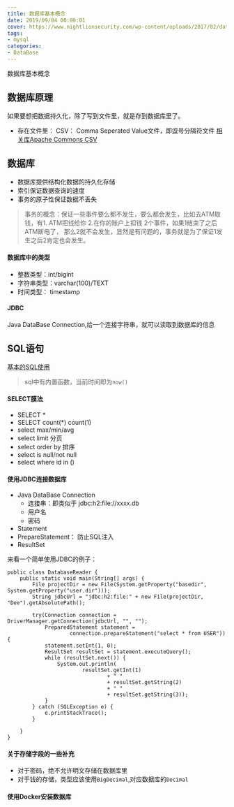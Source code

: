 ```yaml
---
title: 数据库基本概念
date: 2019/09/04 00:00:01
cover: https://www.nightlionsecurity.com/wp-content/uploads/2017/02/database-graphic-hi-res.jpg
tags: 
- mysql
categories: 
- DataBase
---
```

数据库基本概念
<!--more-->

## 数据库原理
如果要想把数据持久化，除了写到文件里，就是存到数据库里了。

- 存在文件里：
CSV： Comma Seperated Value文件，即逗号分隔符文件
[相关库Apache Commons CSV ](http://commons.apache.org/proper/commons-csv/user-guide.html)

## 数据库
- 数据库提供结构化数据的持久化存储
- 索引保证数据查询的速度
- 事务的原子性保证数据不丢失


> 事务的概念：保证一些事件要么都不发生，要么都会发生，比如去ATM取钱，有1. ATM把钱给你 2.在你的账户上扣钱 2个事件，如果1结束了之后ATM断电了， 那么2就不会发生，显然是有问题的，事务就是为了保证1发生之后2肯定也会发生。

#### 数据库中的类型
- 整数类型：int/bigint
- 字符串类型：varchar(100)/TEXT
- 时间类型： timestamp

#### JDBC
Java DataBase Connection,给一个连接字符串，就可以读取到数据库的信息

## SQL语句

[基本的SQL使用](https://www.jianshu.com/p/3f3315a453d7)

> sql中有内置函数，当前时间即为`now()`

#### SELECT膜法
- SELECT *
- SELECT count(*) count(1)
- select max/min/avg
- select limit 分页
- select order by 排序
- select is null/not null 
- select where id in ()

#### 使用JDBC连接数据库
- Java DataBase Connection
    - 连接串：即类似于 jdbc:h2:file://xxxx.db
    - 用户名
    - 密码
- Statement
- PrepareStatement： 防止SQL注入
- ResultSet

来看一个简单使用JDBC的例子：
```
public class DatabaseReader {
    public static void main(String[] args) {
        File projectDir = new File(System.getProperty("basedir", System.getProperty("user.dir")));
        String jdbcUrl = "jdbc:h2:file:" + new File(projectDir, "Dee").getAbsolutePath();

        try(Connection connection = DriverManager.getConnection(jdbcUrl, "", "");
            PreparedStatement statement =
                    connection.prepareStatement("select * from USER")) {
            statement.setInt(1, 0);
            ResultSet resultSet = statement.executeQuery();
            while (resultSet.next()) {
                System.out.println(
                        resultSet.getInt(1)
                                + " "
                                + resultSet.getString(2)
                                + " "
                                + resultSet.getString(3));
            }
        } catch (SQLException e) {
            e.printStackTrace();
        }

    }
}
```

#### 关于存储字段的一些补充

- 对于密码，绝不允许明文存储在数据库里
- 对于钱的存储，类型应该使用`BigDecimal`,对应数据库的`Decimal`

#### 使用Docker安装数据库
